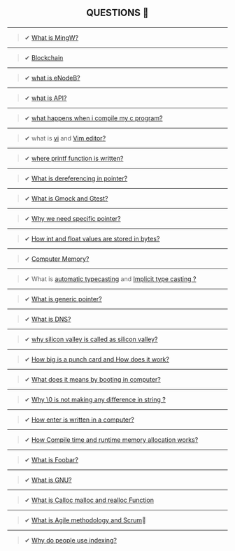 
## <p align="center"> <b> QUESTIONS 🤔 </b> </p> 
--------------------------------------------------------

> ✔  [What is MingW?](https://en.wikipedia.org/wiki/MinGW)

-----------------------------------------------------------------------------------------------
 > ✔ [Blockchain](https://en.wikipedia.org/wiki/Blockchain.com)

-----------------------------------------------------------------------------------------------
 > ✔ [what is eNodeB? ](https://en.wikipedia.org/wiki/ENodeB)

-----------------------------------------------------------------------------------------------
 > ✔ [what is API?](https://en.wikipedia.org/wiki/API)

-----------------------------------------------------------------------------------------------
 > ✔ [what happens when i compile my c program?](https://www.geeksforgeeks.org/compiling-a-c-program-behind-the-scenes/)

--------------------------------------------------------------------------------------------------------------
 > ✔ what is [vi](https://en.wikipedia.org/wiki/Vi) and [Vim editor?](https://en.wikipedia.org/wiki/Vim_(text_editor))

----------------------------------------------------------------------------------------------------------
 > ✔ [where printf function is written?](https://www.techonthenet.com/c_language/standard_library_functions/stdio_h/printf.php)

----------------------------------------------------------------------------------------------------------------------

 > ✔ [What is dereferencing in pointer?](https://en.wikipedia.org/wiki/Dereference_operator)
-----------------------------------------------------------------------------------------------

 > ✔ [What is Gmock and Gtest?](https://github.com/google/googletest/blob/master/googlemock/README.md)

--------------------------------------------------------------------------------------------------

 > ✔ [Why we need specific pointer?](https://stackoverflow.com/questions/162941/why-use-pointers)

-----------------------------------------------------------------------------------------------------

  > ✔ [How int and float values are stored in bytes?](https://www.log2base2.com/storage/how-float-values-are-stored-in-memory.html)

--------------------------------------------------------------------------------------------------------------------------------

 > ✔ [Computer Memory?](http://statmath.wu.ac.at/courses/data-analysis/itdtHTML/node55.html)

---------------------------------------------------------------------------------------------------
  > ✔ What is [automatic typecasting](https://www.geeksforgeeks.org/type-conversion-c/) and [Implicit type casting ?](https://www.guru99.com/c-type-casting.html)

-----------------------------------------------------------------------------------------------------------------------------------------------------------------
  > ✔ [ What is generic pointer?](http://www.faqs.org/docs/learnc/x658.html)

---------------------------------------------------------------------------------
 > ✔ [What is DNS?](https://www.cloudflare.com/en-in/learning/dns/what-is-dns/)

---------------------------------------------------------------------------------------------------------------------------------------------------------------
  > ✔ [why silicon valley is called as silicon valley?](https://www.pellcenter.org/why-is-silicon-valley-called-silicon-valley/)

---------------------------------------------------------------------------------------------------------------------------------------------------------------
 > ✔ [How big is a punch card and How does it work?](https://www.computerhope.com/jargon/p/punccard.htm)
 
---------------------------------------------------------------------------------------------------------------------------------------------------------------
  > ✔ [What does it means by booting in computer?](https://en.wikipedia.org/wiki/Booting)

---------------------------------------------------------------------------------------------------------------------------------------------------------------
 > ✔ [Why \0 is not making any difference in string ?](https://en.wikipedia.org/wiki/Null-terminated_string)

----------------------------------------------------------------------------------------------------------------------------
  > ✔ [How enter is written in a computer?](https://en.wikipedia.org/wiki/Enter_key)

---------------------------------------------------------------------------------------------------------------------------------------

  > ✔ [How Compile time and runtime memory allocation works?](https://codeforwin.org/2018/05/compile-time-and-runtime-memory-allocation.html)
-------------------------------------------------------------------------------------------------------------------------------------

  > ✔ [What is Foobar? ](https://www.freecodecamp.org/news/the-foobar-challenge-googles-hidden-test-for-developers-ed8027c1184/)

-----------------------------------------------------------------------------------------------------------------------------------------
  > ✔ [What is GNU?](https://www.gnu.org/home.en.html)

-----------------------------------------------------------------------------------------
  > ✔ [What is Calloc malloc and realloc Function](https://www.geeksforgeeks.org/dynamic-memory-allocation-in-c-using-malloc-calloc-free-and-realloc/)

-----------------------------------------------------------------------------------------------------------------------------------
 > ✔ [What is Agile methodology and Scrum](https://www.cprime.com/resources/what-is-agile-what-is-scrum/)🤔

-------------------------------------------------------------------------------------------------------------------------------
> ✔ [Why do people use indexing?](https://mbe.modelica.university/behavior/arrays/indexing/)
